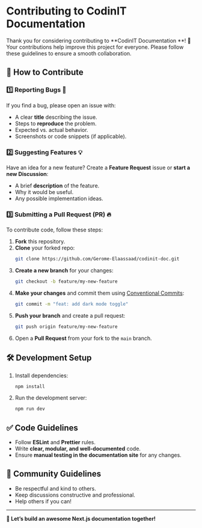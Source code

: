 # Contributing to CodinIT Documentation

Thank you for considering contributing to **CodinIT Documentation **! 🚀 Your contributions help improve this project for everyone. Please follow these guidelines to ensure a smooth collaboration.

## 📌 How to Contribute

### 1️⃣ Reporting Bugs 🐛

If you find a bug, please open an issue with:

- A clear **title** describing the issue.
- Steps to **reproduce** the problem.
- Expected vs. actual behavior.
- Screenshots or code snippets (if applicable).

### 2️⃣ Suggesting Features 💡

Have an idea for a new feature? Create a **Feature Request** issue or **start a new Discussion**:

- A brief **description** of the feature.
- Why it would be useful.
- Any possible implementation ideas.

### 3️⃣ Submitting a Pull Request (PR) 🔥

To contribute code, follow these steps:

1. **Fork** this repository.
2. **Clone** your forked repo:
   ```sh
   git clone https://github.com/Gerome-Elaassaad/codinit-doc.git
   ```
3. **Create a new branch** for your changes:
   ```sh
   git checkout -b feature/my-new-feature
   ```
4. **Make your changes** and commit them using [Conventional Commits](https://www.conventionalcommits.org/):
   ```sh
   git commit -m "feat: add dark mode toggle"
   ```
5. **Push your branch** and create a pull request:
   ```sh
   git push origin feature/my-new-feature
   ```
6. Open a **Pull Request** from your fork to the `main` branch.

## 🛠 Development Setup

1. Install dependencies:
   ```sh
   npm install
   ```
2. Run the development server:
   ```sh
   npm run dev
   ```

## ✅ Code Guidelines

- Follow **ESLint** and **Prettier** rules.
- Write **clear, modular, and well-documented** code.
- Ensure **manual testing in the documentation site** for any changes.

## 🤝 Community Guidelines

- Be respectful and kind to others.
- Keep discussions constructive and professional.
- Help others if you can!

---

**🚀 Let’s build an awesome Next.js documentation together!**
